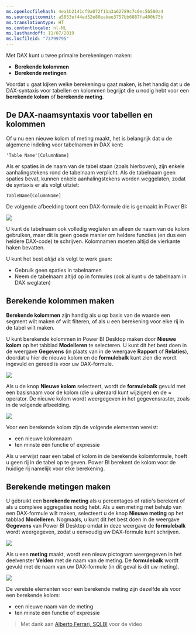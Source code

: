 ```yaml
---
ms.openlocfilehash: 4ea1b2141cf9a072f11a3a62789c7c0ec5b500a4
ms.sourcegitcommit: a5853ef44ed52e80eabee3757bb6887fa400b75b
ms.translationtype: HT
ms.contentlocale: nl-NL
ms.lasthandoff: 11/07/2019
ms.locfileid: "73799795"
---
```

Met DAX kunt u twee primaire berekeningen maken:

* **Berekende kolommen**
* **Berekende metingen**

Voordat u gaat kijken welke berekening u gaat maken, is het handig dat u de DAX-syntaxis voor tabellen en kolommen begrijpt die u nodig hebt voor een **berekende kolom** of **berekende meting**.

## <a name="dax-table-and-column-name-syntax"></a>De DAX-naamsyntaxis voor tabellen en kolommen
Of u nu een nieuwe kolom of meting maakt, het is belangrijk dat u de algemene indeling voor tabelnamen in DAX kent:

    'Table Name'[ColumnName]

Als er spaties in de naam van de tabel staan (zoals hierboven), zijn enkele aanhalingstekens rond de tabelnaam verplicht. Als de tabelnaam geen spaties bevat, kunnen enkele aanhalingstekens worden weggelaten, zodat de syntaxis er als volgt uitziet:

    TableName[ColumnName]

De volgende afbeelding toont een DAX-formule die is gemaakt in Power BI:

![](media/7-2-dax-calculation-types/dax-calc-types_1.png)

U kunt de tabelnaam ook volledig weglaten en alleen de naam van de kolom gebruiken, maar dit is geen goede manier om heldere functies (en dus een heldere DAX-code) te schrijven. Kolomnamen moeten altijd de vierkante haken bevatten.

U kunt het best *altijd* als volgt te werk gaan:

* Gebruik geen spaties in tabelnamen
* Neem de tabelnaam altijd op in formules (ook al kunt u de tabelnaam in DAX weglaten)

## <a name="creating-calculated-columns"></a>Berekende kolommen maken
**Berekende kolommen** zijn handig als u op basis van de waarde een segment wilt maken of wilt filteren, of als u een berekening voor elke rij in de tabel wilt maken.

U kunt berekende kolommen in Power BI Desktop maken door **Nieuwe kolom** op het tabblad **Modelleren** te selecteren. U kunt dit het best doen in de weergave **Gegevens** (in plaats van in de weergave **Rapport** of **Relaties**), doordat u hier de nieuwe kolom en de **formulebalk** kunt zien die wordt ingevuld en gereed is voor uw DAX-formule.

![](media/7-2-dax-calculation-types/dax-calc-types_2a.png)

Als u de knop **Nieuwe kolom** selecteert, wordt de **formulebalk** gevuld met een basisnaam voor de kolom (die u uiteraard kunt wijzigen) en de **=** operator. De nieuwe kolom wordt weergegeven in het gegevensraster, zoals in de volgende afbeelding.

![](media/7-2-dax-calculation-types/dax-calc-types_3.png)

Voor een berekende kolom zijn de volgende elementen vereist:

* een nieuwe kolomnaam
* ten minste één functie of expressie

Als u verwijst naar een tabel of kolom in de berekende kolomformule, hoeft u geen rij in de tabel op te geven. Power BI berekent de kolom voor de huidige rij namelijk voor elke berekening.

## <a name="creating-calculated-measures"></a>Berekende metingen maken
U gebruikt een **berekende meting** als u percentages of ratio's berekent of als u complexe aggregaties nodig hebt. Als u een meting met behulp van een DAX-formule wilt maken, selecteert u de knop **Nieuwe meting** op het tabblad **Modelleren**. Nogmaals, u kunt dit het best doen in de weergave **Gegevens** van Power BI Desktop omdat in deze weergave de **formulebalk** wordt weergegeven, zodat u eenvoudig uw DAX-formule kunt schrijven.

![](media/7-2-dax-calculation-types/dax-calc-types_4.png)

Als u een **meting** maakt, wordt een nieuw pictogram weergegeven in het deelvenster **Velden** met de naam van de meting. De **formulebalk** wordt gevuld met de naam van uw DAX-formule (in dit geval is dit uw meting).

![](media/7-2-dax-calculation-types/dax-calc-types_5.png)

De vereiste elementen voor een berekende meting zijn dezelfde als voor een berekende kolom:

* een nieuwe naam van de meting
* ten minste één functie of expressie

> Met dank aan [Alberto Ferrari, SQLBI](https://www.sqlbi.com/learning-dax) voor de video
> 
> 


